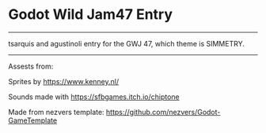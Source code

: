 # Godot Wild Jam47 Entry

---

tsarquis and agustinoli entry for the GWJ 47, which theme is SIMMETRY.

---

Assests from:

Sprites by https://www.kenney.nl/

Sounds made with https://sfbgames.itch.io/chiptone

Made from nezvers template: https://github.com/nezvers/Godot-GameTemplate

